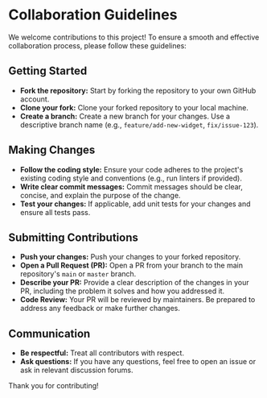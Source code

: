 # Collaboration Guidelines

We welcome contributions to this project! To ensure a smooth and effective collaboration process, please follow these guidelines:

## Getting Started

*   **Fork the repository:** Start by forking the repository to your own GitHub account.
*   **Clone your fork:** Clone your forked repository to your local machine.
*   **Create a branch:** Create a new branch for your changes. Use a descriptive branch name (e.g., `feature/add-new-widget`, `fix/issue-123`).

## Making Changes

*   **Follow the coding style:** Ensure your code adheres to the project's existing coding style and conventions (e.g., run linters if provided).
*   **Write clear commit messages:** Commit messages should be clear, concise, and explain the purpose of the change.
*   **Test your changes:** If applicable, add unit tests for your changes and ensure all tests pass.

## Submitting Contributions

*   **Push your changes:** Push your changes to your forked repository.
*   **Open a Pull Request (PR):** Open a PR from your branch to the main repository's `main` or `master` branch.
*   **Describe your PR:** Provide a clear description of the changes in your PR, including the problem it solves and how you addressed it.
*   **Code Review:** Your PR will be reviewed by maintainers. Be prepared to address any feedback or make further changes.

## Communication

*   **Be respectful:** Treat all contributors with respect.
*   **Ask questions:** If you have any questions, feel free to open an issue or ask in relevant discussion forums.

Thank you for contributing!
